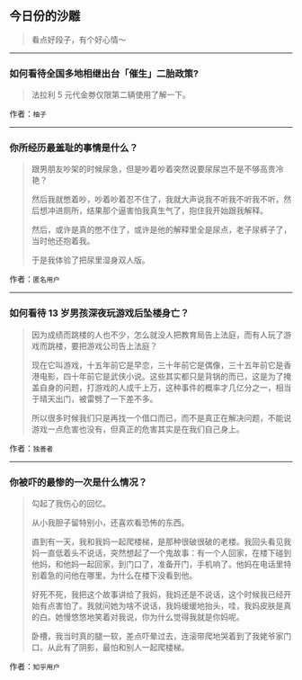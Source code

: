 ## 今日份的沙雕

> 看点好段子，有个好心情～


 
---

### 如何看待全国多地相继出台「催生」二胎政策?

> 法拉利 5 元代金劵仅限第二辆使用了解一下。


作者：`柚子`

---

### 你所经历最羞耻的事情是什么？

> 跟男朋友吵架的时候尿急，但是吵着吵着突然说要尿尿岂不是不够高贵冷艳？
> 
> 然后我就憋着吵，吵着吵着忍不住了，我就大声说我不听我不听我不听，然后想冲进厕所，结果那个逼害怕我真生气了，抱住我开始跟我解释。
> 
> 然后，或许是真的憋不住了，或许是他的解释里全是尿点，老子尿裤子了，当时他还抱着我。
> 
> 于是我体验了把尿里湿身双人版。


作者：`匿名用户`

---

### 如何看待 13 岁男孩深夜玩游戏后坠楼身亡？

> 因为成绩而跳楼的人也不少，怎么就没人把教育局告上法庭，而有人玩了游戏而跳楼，要把游戏公司告上法庭？
> 
> 现在它叫游戏，十五年前它是早恋，三十年前它是偶像，三十五年前它是香港电影，四十年前它是武侠小说。这些其实都只是背锅的而已，这是为了掩盖自身的问题，打游戏的人成千上万，这种事件的概率才几亿分之一，相当于晴天出门，被雷劈了一下差不多。
> 
> 所以很多时候我们只是再找一个借口而已，而不是真正在解决问题，不能说游戏一点危害也没有，但真正的危害其实是在我们自己身上。


作者：`独善者`

---

### 你被吓的最惨的一次是什么情况？

> 勾起了我伤心的回忆。
> 
> 从小我胆子留特别小，还喜欢看恐怖的东西。
> 
> 直到有一天，我和我妈一起爬楼梯，是那种很破很破的老楼。我回头看见我妈一直低着头不说话，突然想起了一个鬼故事：有一个人回家，在楼下碰到他妈，和他妈一起回家，到门口了，准备开门，手机响了。他妈在电话里特别着急的问他在哪里，为什么在楼下没看到他。
> 
> 好死不死，我把这个故事讲给了我妈，我妈还是不说话，这个时候我已经开始有点害怕了。我就问她为啥不说话，我妈缓缓地抬头，哇，我妈皮肤是真的白。她慢悠悠地笑着对我说，你为什么觉得我就是你妈呢。
> 
> 卧槽，我当时真的腿一软，差点吓晕过去，连滚带爬地哭着到了我姥爷家门口。从此有了阴影，最怕和别人一起爬楼梯。


作者：`知乎用户`